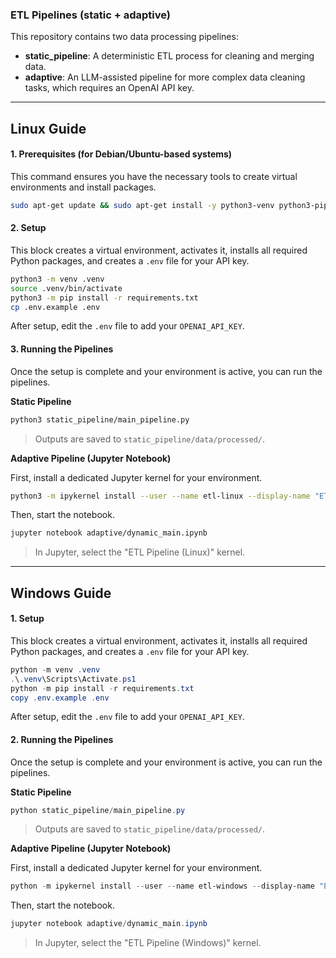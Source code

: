 ### ETL Pipelines (static + adaptive)

This repository contains two data processing pipelines:
- **static_pipeline**: A deterministic ETL process for cleaning and merging data.
- **adaptive**: An LLM-assisted pipeline for more complex data cleaning tasks, which requires an OpenAI API key.

---

## Linux Guide

#### 1. Prerequisites (for Debian/Ubuntu-based systems)
This command ensures you have the necessary tools to create virtual environments and install packages.
```bash
sudo apt-get update && sudo apt-get install -y python3-venv python3-pip
```

#### 2. Setup
This block creates a virtual environment, activates it, installs all required Python packages, and creates a `.env` file for your API key.
```bash
python3 -m venv .venv
source .venv/bin/activate
python3 -m pip install -r requirements.txt
cp .env.example .env
```
After setup, edit the `.env` file to add your `OPENAI_API_KEY`.

#### 3. Running the Pipelines
Once the setup is complete and your environment is active, you can run the pipelines.

**Static Pipeline**
```bash
python3 static_pipeline/main_pipeline.py
```
> Outputs are saved to `static_pipeline/data/processed/`.

**Adaptive Pipeline (Jupyter Notebook)**

First, install a dedicated Jupyter kernel for your environment.
```bash
python3 -m ipykernel install --user --name etl-linux --display-name "ETL Pipeline (Linux)"
```
Then, start the notebook.
```bash
jupyter notebook adaptive/dynamic_main.ipynb
```
> In Jupyter, select the "ETL Pipeline (Linux)" kernel.

---

## Windows Guide

#### 1. Setup
This block creates a virtual environment, activates it, installs all required Python packages, and creates a `.env` file for your API key.
```powershell
python -m venv .venv
.\.venv\Scripts\Activate.ps1
python -m pip install -r requirements.txt
copy .env.example .env
```
After setup, edit the `.env` file to add your `OPENAI_API_KEY`.

#### 2. Running the Pipelines
Once the setup is complete and your environment is active, you can run the pipelines.

**Static Pipeline**
```powershell
python static_pipeline/main_pipeline.py
```
> Outputs are saved to `static_pipeline/data/processed/`.

**Adaptive Pipeline (Jupyter Notebook)**

First, install a dedicated Jupyter kernel for your environment.
```powershell
python -m ipykernel install --user --name etl-windows --display-name "ETL Pipeline (Windows)"
```
Then, start the notebook.
```powershell
jupyter notebook adaptive/dynamic_main.ipynb
```
> In Jupyter, select the "ETL Pipeline (Windows)" kernel.

